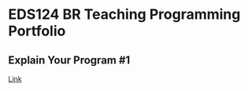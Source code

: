# EDS124 BR Teaching Programming Portfolio

## Explain Your Program #1

[Link](https://youtu.be/e2BsjjyCyBU)

